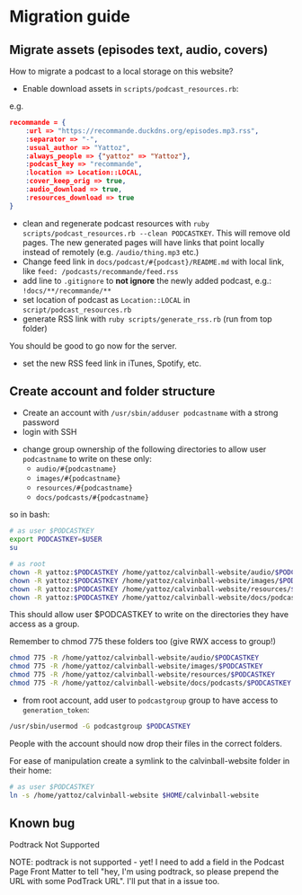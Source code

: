 # Migration guide

## Migrate assets (episodes text, audio, covers)

How to migrate a podcast to a local storage on this website?

- Enable download assets in `scripts/podcast_resources.rb`:

e.g. 

```json
recommande = {
    :url => "https://recommande.duckdns.org/episodes.mp3.rss",
    :separator => "-",
    :usual_author => "Yattoz",
    :always_people => {"yattoz" => "Yattoz"},
    :podcast_key => "recommande",
    :location => Location::LOCAL,
    :cover_keep_orig => true,
    :audio_download => true,
    :resources_download => true
}
```

- clean and regenerate podcast resources with `ruby scripts/podcast_resources.rb --clean PODCASTKEY`. This will remove old pages. The new generated pages will have links that point locally instead of remotely (e.g. `/audio/thing.mp3` etc.)
- Change feed link in `docs/podcast/#{podcast}/README.md` with local link, like `feed: /podcasts/recommande/feed.rss`
- add line to `.gitignore` to **not ignore** the newly added podcast, e.g.: `!docs/**/recommande/**`
- set location of podcast as `Location::LOCAL` in `script/podcast_resources.rb`
- generate RSS link with `ruby scripts/generate_rss.rb` (run from top folder)


You should be good to go now for the server.
- set the new RSS feed link in iTunes, Spotify, etc.

## Create account and folder structure

- Create an account with `/usr/sbin/adduser podcastname` with a strong password
- login with SSH

<!-- 
- create symbolic links (and create folders if they don't exist):

````bash
# as user $PODCASTKEY
export PODCASTKEY=$USER

cp -a /home/yattoz/calvinball-website/audio/$PODCASTKEY $HOME/"$PODCASTKEY"_audio
cp -a /home/yattoz/calvinball-website/images/$PODCASTKEY/full $HOME/"$PODCASTKEY"_images
cp -a /home/yattoz/calvinball-website/resources/$PODCASTKEY $HOME/"$PODCASTKEY"_resources
cp -a /home/yattoz/calvinball-website/docs/podcasts/$PODCASTKEY/episodes $HOME/"$PODCASTKEY"_episodes

mkdir $HOME/generation_token
```

```bash
# as user yattoz for user $PODCASTKEY
rm -rf /home/yattoz/calvinball-website/audio/$PODCASTKEY
ln -s /home/$PODCASTKEY/"$PODCASTKEY"_audio /home/yattoz/calvinball-website/audio/$PODCASTKEY

rm -rf /home/yattoz/calvinball-website/images/$PODCASTKEY/full
ln -s /home/$PODCASTKEY/"$PODCASTKEY"_images /home/yattoz/calvinball-website/images/$PODCASTKEY/full

rm -rf /home/yattoz/calvinball-website/resources/$PODCASTKEY
ln -s /home/$PODCASTKEY/"$PODCASTKEY"_resources /home/yattoz/calvinball-website/resources/$PODCASTKEY

rm -rf /home/yattoz/calvinball-website/docs/podcasts/$PODCASTKEY/episodes
ln -s /home/$PODCASTKEY/"$PODCASTKEY"_episodes /home/yattoz/calvinball-website/docs/podcasts/$PODCASTKEY/episodes

```

-->

- change group ownership of the following directories to allow user `podcastname` to write on these only:
  - `audio/#{podcastname}`
  - `images/#{podcastname}`
  - `resources/#{podcastname}`
  - `docs/podcasts/#{podcastname}`

so in bash:

```bash
# as user $PODCASTKEY
export PODCASTKEY=$USER
su
```

```bash
# as root
chown -R yattoz:$PODCASTKEY /home/yattoz/calvinball-website/audio/$PODCASTKEY
chown -R yattoz:$PODCASTKEY /home/yattoz/calvinball-website/images/$PODCASTKEY
chown -R yattoz:$PODCASTKEY /home/yattoz/calvinball-website/resources/$PODCASTKEY
chown -R yattoz:$PODCASTKEY /home/yattoz/calvinball-website/docs/podcasts/$PODCASTKEY
```

This should allow user $PODCASTKEY to write on the directories they have access as a group.

Remember to chmod 775 these folders too (give RWX access to group!)

```bash
chmod 775 -R /home/yattoz/calvinball-website/audio/$PODCASTKEY
chmod 775 -R /home/yattoz/calvinball-website/images/$PODCASTKEY
chmod 775 -R /home/yattoz/calvinball-website/resources/$PODCASTKEY
chmod 775 -R /home/yattoz/calvinball-website/docs/podcasts/$PODCASTKEY
```

<!--
DON'T DO THAT BECAUSE VUEPRESS WANTS TO PARSE THE FOLDERS BELOW IN THE SYMLINK.
SYMLINKS SHOULD BE DECLARED THE OTHER WAY ROUND.
- create symbolic links to facilitate navigation in Filezilla:

````bash
ln -s $HOME/$PODCASTKEY_audio/$USER $HOME
ln -s $HOME/$PODCASTKEY_images/$USER $HOME
ln -s $HOME/$PODCASTKEY_resources/$USER $HOME
ln -s $HOME/$PODCASTKEY_episodes/$USER $HOME
ln -s $HOME/generation_token/$USER $HOME
```

-->

- from root account, add user to `podcastgroup` group to have access to `generation_token`:

```bash
/usr/sbin/usermod -G podcastgroup $PODCASTKEY
```


People with the account should now drop their files in the correct folders.

For ease of manipulation create a symlink to the calvinball-website folder in their home:

```bash
# as user $PODCASTKEY
ln -s /home/yattoz/calvinball-website $HOME/calvinball-website
```

## Known bug 

Podtrack Not Supported

NOTE: podtrack is not supported - yet! I need to add a field in the Podcast Page Front Matter to tell "hey, I'm using podtrack, so please prepend the URL with some PodTrack URL". I'll put that in a issue too.
